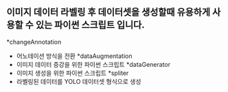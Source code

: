 이미지 데이터 라벨링 후 데이터셋을 생성할때 유용하게 사용할 수 있는 파이썬 스크립트 입니다.
-------------------------------------------------------------------------------------------------
*changeAnnotation
- 어노테이션 방식을 전환
*dataAugmentation
- 이미지 데이터 증강을 위한 파이썬 스크립트
*dataGenerator
- 이미지 생성을 위한 파이썬 스크립트
*spliter
- 라벨링된 데이터를 YOLO 데이터셋 형식으로 생성
